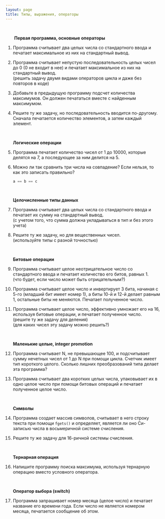 ```yaml
---
layout: page
title: Типы, выражения, операторы
---
```


&nbsp;

<div style="margin-left: 2em"><p><strong>Первая программа, основные операторы</strong></p></div>

1. Программа считывает
   два целых числа со стандартного ввода
   и печатает максимальное из них на
   стандартный вывод.

1. Программа считывает
   непустую
   последовательность целых чисел до 0
   (0 не входит в нее) и печатает максимальное
   из них на стандартный вывод.  
   (решить задачу двумя видами операторов цикла
    и даже без повторов в коде)

1. Добавьте в предыдущую программу подсчет
   количества максимумов. Он должен печататься
   вместе с найденным максимумом.

1. Решите ту же задачу, но последовательность
   вводится по-другому. Сначала печатается количество
   элементов, а затем каждый элемент.


   &nbsp;

   **Логические операции**

1. Программа печатает
   количество чисел от 1 до 10000, которые
   делятся на 7, а последующее за ним делится на 5.

1. Можно ли так сравнить три числа на совпадение?
   Если нельзя, то как это записать правильно?

   ```c
   a == b == c
   ```


   &nbsp;

   **Целочисленные типы данных**

1. Программа считывает
   два целых числа со стандартного ввода
   и печатает их сумму на стандартный вывод.  
   (с учетом того, что сумма должна укладываться
    в тип и без этого учета)

1. Решите ту же задачу, но для вещественных чисел.  
   (используйте типы с разной точностью)


   &nbsp;

   **Битовые операции**

1. Программа считывает
   целое неотрицательное число со стандартного
   ввода и печатает количество его битов, равных 1.  
   (что будет, если число может быть отрицательным?)

1. Программа считывает целое
   число и инвертирует 3 бита, начиная с 5-го
   (младший бит имеет номер 1), а биты 10-й и 12-й
   делает равным 1, остальные биты
   не меняются. Печатает полученное число.

1. Программа считывает целое
   число, эффективно умножает его на 16, используя
   битовые операции, и печатает полученное число.  
   (решите ту же задачу для деления)  
   (для каких чисел эту задачу можно решить?)


   &nbsp;

   **Маленькие целые, integer promotion**

1. Программа считывает N, не превышающее 100,
   и подсчитывает сумму нечетных чисел от 1 до N при помощи
   цикла. Счетчик имеет тип короткого целого.
   Сколько лишних преобразований типа делает
   эта программа?

1. Программа считывает два коротких целых числа,
   упаковывает их в одно целое число при помощи
   битовых операций и печатает полученное целое число.


   &nbsp;

   **Символы**

1. Программа создает массив символов,
   считывает в него строку текста при помощи `fgets()`
   и определяет, является ли оно Си-записью числа
   в восьмеричной системе счисления.

1. Решите ту же задачу для 16-ричной системы счисления.


   &nbsp;

   **Тернарная операция**

1. Напишите программу поиска максимума, используя
   тернарную операцию вместо условного оператора.


   &nbsp;

   **Оператор выбора (switch)**

1. Программа запрашивает номер
   месяца (целое число) и печатает название его
   времени года. Если число не является номером
   месяца, печатается сообщение об этом.
